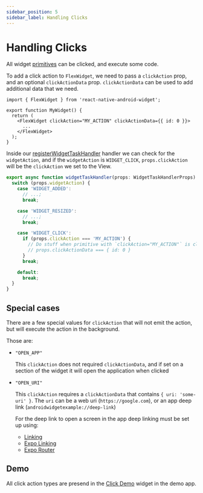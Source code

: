 ```yaml
---
sidebar_position: 5
sidebar_label: Handling Clicks
---
```


# Handling Clicks

All widget [primitives](./primitives/flex-widget.md) can be clicked, and execute some code.

To add a click action to `FlexWidget`, we need to pass a `clickAction` prop, and an optional `clickActionData` prop. `clickActionData` can be used to add additional data that we need.

```tsx
import { FlexWidget } from 'react-native-android-widget';

export function MyWidget() {
  return (
    <FlexWidget clickAction="MY_ACTION" clickActionData={{ id: 0 }}>
      ...
    </FlexWidget>
  );
}
```

Inside our [registerWidgetTaskHandler](./api/register-widget-task-handler.md) handler we can check for the `widgetAction`, and if the `widgetAction` is `WIDGET_CLICK`, `props.clickAction` will be the `clickAction` we set to the View.

```ts
export async function widgetTaskHandler(props: WidgetTaskHandlerProps) {
  switch (props.widgetAction) {
    case 'WIDGET_ADDED':
      // ...;
      break;

    case 'WIDGET_RESIZED':
      // ...;
      break;

    case 'WIDGET_CLICK':
      if (props.clickAction === 'MY_ACTION') {
        // Do stuff when primitive with `clickAction="MY_ACTION"` is clicked
        // props.clickActionData === { id: 0 }
      }
      break;

    default:
      break;
  }
}
```

## Special cases

There are a few special values for `clickAction` that will not emit the action,
but will execute the action in the background.

Those are:

- `"OPEN_APP"`

  This `clickAction` does not required `clickActionData`, and if set on a section of
  the widget it will open the application when clicked

- `"OPEN_URI"`

  This `clickAction` requires a `clickActionData` that contains `{ uri: 'some-uri' }`.
  The `uri` can be a web uri (`https://google.com`), or an app deep link (`androidwidgetexample://deep-link`)

  For the deep link to open a screen in the app deep linking must be set up using:

  - [Linking](https://reactnative.dev/docs/linking)
  - [Expo Linking](https://docs.expo.dev/guides/linking/)
  - [Expo Router](https://expo.github.io/router/docs/features/linking)

## Demo

All click action types are presend in the [Click Demo](./demo.md#click-demo-widget-preview) widget in the demo app.
